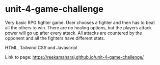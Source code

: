 # unit-4-game-challenge

 Very basic RPG fighter game. User chooses a fighter and then has to beat all the others to win. There are no healing options, but the players attack power will go up after every attack. All attacks are countered by the opponent and all the fighters have different stats.

 HTML, Tailwind CSS and Javascript

 Link to page: https://reekamaharaj.github.io/unit-4-game-challenge/